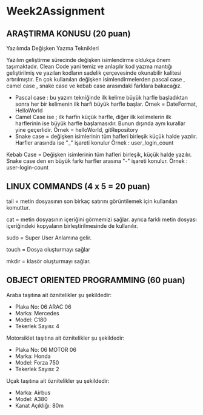 # Week2Assignment

## ARAŞTIRMA KONUSU (20 puan)
Yazılımda Değişken Yazma Teknikleri

Yazılım geliştirme sürecinde değişken isimlendirme oldukça önem taşımaktadır. Clean Code yani 
temiz ve anlaşılır kod yazma mantığı geliştirilmiş ve yazılan kodların sadelik çerçevesinde okunabilir 
kalitesi artırılmıştır. En çok kullanılan değişken isimlendirmelerden pascal case , camel case , snake
case ve kebab case 
arasındaki farklara  bakacağız.  
* Pascal case : bu yazım tekniğinde  ilk 
kelime büyük harfle başladıktan sonra her bir kelimenin ilk harfi büyük harfle başlar.
Örnek = DateFormat, HelloWorld
* Camel Case ise ; ilk harfin  küçük harfle, diğer ilk kelimelerin ilk harflerinin ise büyük harfle
 başlamasıdır. Bunun dışında aynı kurallar yine geçerlidir.
Örnek = helloWorld, gitRepository
* Snake case = değişken isimlerinin tüm hafleri birleşik küçük halde yazılır. Harfler arasında ise "_" 
işareti konulur 
Örnek : user_login_count

Kebab Case = Değişken isimlerinin tüm hafleri birleşik, küçük halde yazılır. Snake case den en büyük farkı harfler
arasına "-" işareti konulur.
Örnek : user-login-count
 


## LINUX COMMANDS (4 x 5 = 20 puan)

tail = metin dosyasının son birkaç satırını görüntilemek için kullanılan komuttur.

cat = metin dosyasının içeriğini görmemizi sağlar. ayrıca farklı metin dosyası 
içeriğindeki kopyaların birleştirilmesinde de kullanılır.

sudo = Super User Anlamına gelir. 

touch = Dosya oluşturmayı sağlar

mkdir = klasör oluşturmayı sağlar.

 

## OBJECT ORIENTED PROGRAMMING (60 puan)
 

Araba taşıtına ait öznitelikler şu şekildedir:
- Plaka No: 06 ARAC 06
- Marka: Mercedes
- Model: C180
- Tekerlek Sayısı: 4

Motorsiklet taşıtına ait öznitelikler şu şekildedir:
- Plaka No: 06 MOTOR 06
- Marka: Honda
- Model: Forza 750
- Tekerlek Sayısı: 2

Uçak taşıtına ait öznitelikler şu şekildedir:
- Marka: Airbus
- Model: A380
- Kanat Açıklığı: 80m

